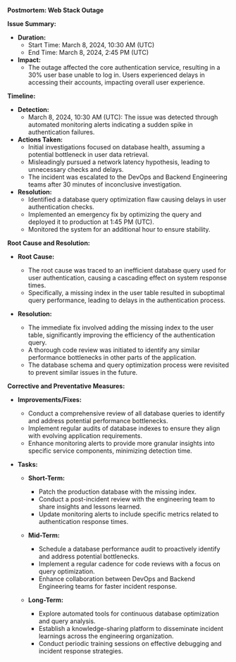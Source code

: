 **Postmortem: Web Stack Outage**

**Issue Summary:**
- **Duration:** 
  - Start Time: March 8, 2024, 10:30 AM (UTC)
  - End Time: March 8, 2024, 2:45 PM (UTC)
- **Impact:**
  - The outage affected the core authentication service, resulting in a 30% user base unable to log in. Users experienced delays in accessing their accounts, impacting overall user experience.

**Timeline:**
- **Detection:**
  - March 8, 2024, 10:30 AM (UTC): The issue was detected through automated monitoring alerts indicating a sudden spike in authentication failures.
- **Actions Taken:**
  - Initial investigations focused on database health, assuming a potential bottleneck in user data retrieval.
  - Misleadingly pursued a network latency hypothesis, leading to unnecessary checks and delays.
  - The incident was escalated to the DevOps and Backend Engineering teams after 30 minutes of inconclusive investigation.
- **Resolution:**
  - Identified a database query optimization flaw causing delays in user authentication checks.
  - Implemented an emergency fix by optimizing the query and deployed it to production at 1:45 PM (UTC).
  - Monitored the system for an additional hour to ensure stability.

**Root Cause and Resolution:**
- **Root Cause:**
  - The root cause was traced to an inefficient database query used for user authentication, causing a cascading effect on system response times.
  - Specifically, a missing index in the user table resulted in suboptimal query performance, leading to delays in the authentication process.

- **Resolution:**
  - The immediate fix involved adding the missing index to the user table, significantly improving the efficiency of the authentication query.
  - A thorough code review was initiated to identify any similar performance bottlenecks in other parts of the application.
  - The database schema and query optimization process were revisited to prevent similar issues in the future.

**Corrective and Preventative Measures:**
- **Improvements/Fixes:**
  - Conduct a comprehensive review of all database queries to identify and address potential performance bottlenecks.
  - Implement regular audits of database indexes to ensure they align with evolving application requirements.
  - Enhance monitoring alerts to provide more granular insights into specific service components, minimizing detection time.

- **Tasks:**
  - **Short-Term:**
    - Patch the production database with the missing index.
    - Conduct a post-incident review with the engineering team to share insights and lessons learned.
    - Update monitoring alerts to include specific metrics related to authentication response times.

  - **Mid-Term:**
    - Schedule a database performance audit to proactively identify and address potential bottlenecks.
    - Implement a regular cadence for code reviews with a focus on query optimization.
    - Enhance collaboration between DevOps and Backend Engineering teams for faster incident response.

  - **Long-Term:**
    - Explore automated tools for continuous database optimization and query analysis.
    - Establish a knowledge-sharing platform to disseminate incident learnings across the engineering organization.
    - Conduct periodic training sessions on effective debugging and incident response strategies.

